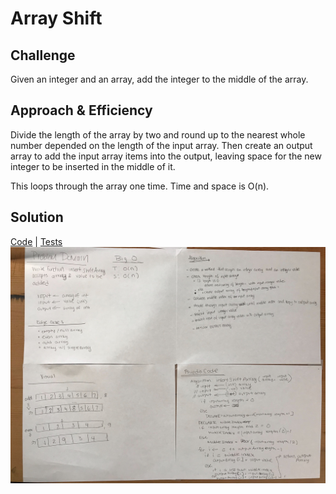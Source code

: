 # Array Shift

## Challenge
Given an integer and an array, add the integer to the middle of the array. 

## Approach & Efficiency
Divide the length of the array by two and round up to the nearest whole number depended on the length of the input array. 
Then create an output array to add the input array items into the output, leaving space for the new integer to be 
inserted in the middle of it. 

This loops through the array one time. Time and space is O(n).

## Solution
[Code](../src/main/java/arrayShift/ArrayShift.java) | [Tests](../src/test/java/arrayShift/ArrayShiftTest.java)
![White Board to Array Shift problem](../assets/arrayShift.jpg)